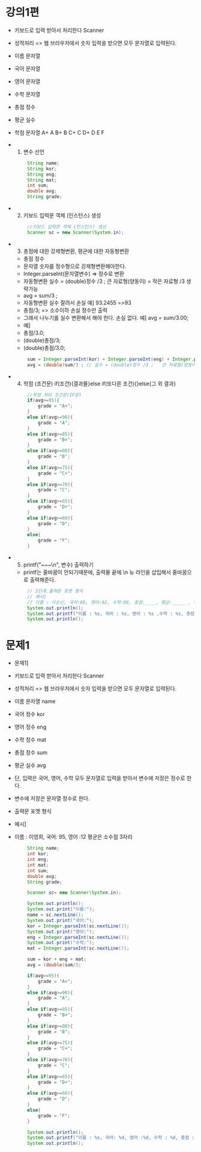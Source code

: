 # 강의1편
- 키보드로 입력 받아서 처리한다 Scanner
- 성적처리 => 웹 브라우저에서 숫자 입력을 받으면 모두 문자열로 입력된다.
- 이름 문자열
- 국어 문자열
- 영어 문자열
- 수학 문자열
- 총점 정수
- 평균 실수
- 학점 문자열 A+ A B+ B C+ C D+ D E F

- 1. 변수 선언
```java
        String name;
        String kor;
        String eng;
        String mat;
        int sum;
        double avg;
        String grade;
```

- 2. 키보드 입력문 객체 (인스턴스) 생성
```java
        //키보드 입력문 객체 (인스턴스) 생성 
        Scanner sc = new Scanner(System.in);
```

- 3. 총점에 대한 강제형변환, 평균에 대한 자동형변환
    - 총점 정수
    - 문자열 숫자를 정수형으로 강제형변환해야한다.  
    - Integer.parseInt(문자열변수) => 정수로 변환 
    - 자동형변환 실수 = (double)정수 /3 ;   큰 자료형(양동이) = 작은 자료형 /3  생략가능
    - avg = sum/3 ;
    - 자동형변환 실수 잘려서 손실 예] 93.2455 =>93
    - 총점/3; => 소수이하 손실 정수만 출력
    - 그래서 나누기를 실수 변환해서 해야 한다. 손실 없다.  예] avg = sum/3.00; 
    - 예]
    - 총점/3.0; 
    - (double)총점/3;
    - (double)총점/3.0;
```java
        sum = Integer.parseInt(kor) + Integer.parseInt(eng) + Integer.parseInt(mat) ;
        avg = (double)sum/3 ; // 실수 = (double)정수 /3 ;   큰 자료형(양동이) = 작은 자료형 /3  생략가능
```
- 4. 학점 (조건문)
        if(조건){결과물}else if(또다른 조건){}else{그 외 결과}
```java
        //학점 처리 조건문(IF문)
        if(avg>=95){
            grade = "A+";
        }
        else if(avg>=90){
            grade = "A";
        }
        else if(avg>=85){
            grade = "B+";
        }
        else if(avg>=80){
            grade = "B";
        }
        else if(avg>=75){
            grade = "C+";
        }
        else if(avg>=70){
            grade = "C";
        }
        else if(avg>=65){
            grade = "D+";
        }
        else if(avg>=60){
            grade = "D";
        }
        else{
            grade = "F";
        }

```

- 5. printf("~~~\n", 변수) 출력하기   
    - printf는 줄바꿈이 안되기때문에, 출력물 끝에 \n 뉴 라인을 삽입해서 줄바꿈으로 출력해준다.

```java
        // 3단계.출력문 포멧 형식
        // 예시]
        // 이름 : 이순신, 국어:89, 영어:92, 수학:98, 총점:____, 평균:_____ , 학점:____
        System.out.println();
        System.out.printf("이름 : %s, 국어 : %s, 영어 : %s ,수학 : %s, 총점: %d, 평균: %.2f, 학점: %s\n", name, kor, eng , mat ,sum,avg,grade );
        System.out.println();

```
# 문제1
- 문제1]
- 키보드로 입력 받아서 처리한다 Scanner
- 성적처리 => 웹 브라우저에서 숫자 입력을 받으면 모두 문자열로 입력된다.
- 이름 문자열 name
- 국어 정수 kor
- 영어 정수 eng
- 수학 정수 mat
- 총점 정수 sum
- 평균 실수 avg
- 단, 입력은 국어, 영어, 수학 모두 문자열로 입력을 받아서 변수에 저장은 정수로 한다.
- 변수에 저장은 문자열 정수로 한다.

- 출력문 포멧 형식
-  예시]
-  이름 : 이영희, 국어: 95, 영어 :12 평균은 소수점 3자리
```java
        String name;
        int kor;
        int eng;
        int mat;
        int sum;
        double avg;
        String grade;

        Scanner sc= new Scanner(System.in);

        System.out.println();
        System.out.print("이름:");
        name = sc.nextLine();
        System.out.print("국어:");
        kor = Integer.parseInt(sc.nextLine());
        System.out.print("영어:");
        eng = Integer.parseInt(sc.nextLine());
        System.out.print("수학:");
        mat = Integer.parseInt(sc.nextLine());

        sum = kor + eng + mat;
        avg = (double)sum/3;

        if(avg>=95){
            grade = "A+";
        }
        else if(avg>=90){
            grade = "A";
        }
        else if(avg>=85){
            grade = "B+";
        }
        else if(avg>=80){
            grade = "B";
        }
        else if(avg>=75){
            grade = "C+";
        }
        else if(avg>=70){
            grade = "C";
        }
        else if(avg>=65){
            grade = "D+";
        }
        else if(avg>=60){
            grade = "D";
        }
        else{
            grade = "F";
        }

        System.out.println();
        System.out.printf("이름 : %s, 국어: %d, 영어 :%d, 수학 : %d, 총점 : %d, 평균: %.3f, 학점: %s\n",name,kor,eng,mat,sum,avg,grade  );
        System.out.println();
```


